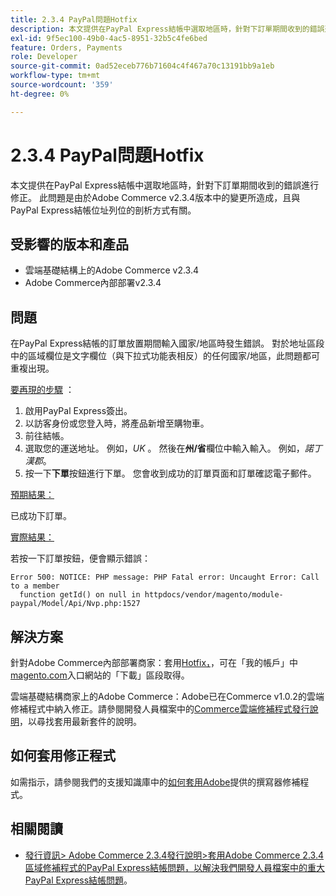 ```yaml
---
title: 2.3.4 PayPal問題Hotfix
description: 本文提供在PayPal Express結帳中選取地區時，針對下訂單期間收到的錯誤進行修正。 此問題是由於Adobe Commerce v2.3.4版本中的變更所造成，且與PayPal Express結帳位址列位的剖析方式有關。
exl-id: 9f5ec100-49b0-4ac5-8951-32b5c4fe6bed
feature: Orders, Payments
role: Developer
source-git-commit: 0ad52eceb776b71604c4f467a70c13191bb9a1eb
workflow-type: tm+mt
source-wordcount: '359'
ht-degree: 0%

---
```


# 2.3.4 PayPal問題Hotfix

本文提供在PayPal Express結帳中選取地區時，針對下訂單期間收到的錯誤進行修正。 此問題是由於Adobe Commerce v2.3.4版本中的變更所造成，且與PayPal Express結帳位址列位的剖析方式有關。

## 受影響的版本和產品

* 雲端基礎結構上的Adobe Commerce v2.3.4
* Adobe Commerce內部部署v2.3.4

## 問題

在PayPal Express結帳的訂單放置期間輸入國家/地區時發生錯誤。 對於地址區段中的區域欄位是文字欄位（與下拉式功能表相反）的任何國家/地區，此問題都可重複出現。

<u>要再現的步驟</u> ：

1. 啟用PayPal Express簽出。
1. 以訪客身份或您登入時，將產品新增至購物車。
1. 前往結帳。
1. 選取您的運送地址。 例如，*UK* 。 然後在&#x200B;**州/省**&#x200B;欄位中輸入輸入。 例如，*諾丁漢郡*。
1. 按一下&#x200B;**下單**&#x200B;按鈕進行下單。 您會收到成功的訂單頁面和訂單確認電子郵件。

<u>預期結果：</u>

已成功下訂單。

<u>實際結果：</u>

若按一下訂單按鈕，便會顯示錯誤：

```
Error 500: NOTICE: PHP message: PHP Fatal error: Uncaught Error: Call to a member
  function getId() on null in httpdocs/vendor/magento/module-paypal/Model/Api/Nvp.php:1527
```

## 解決方案

針對Adobe Commerce內部部署商家：套用[Hotfix，](https://magento.com/tech-resources/download#download2353)，可在「我的帳戶」中[magento.com](https://magento.com)入口網站的「下載」區段取得。

雲端基礎結構商家上的Adobe Commerce：Adobe已在Commerce v1.0.2的雲端修補程式中納入修正。請參閱開發人員檔案中的[Commerce雲端修補程式發行說明](https://devdocs.magento.com/cloud/release-notes/mcp-release-notes.html?itm_source=devdocs&amp;itm_medium=quick_search&amp;itm_campaign=federated_search&amp;itm_term=cloud%20patche)，以尋找套用最新套件的說明。

## 如何套用修正程式

如需指示，請參閱我們的支援知識庫中的[如何套用Adobe](/help/how-to/general/how-to-apply-a-composer-patch-provided-by-magento.md)提供的撰寫器修補程式。

## 相關閱讀

* [發行資訊> Adobe Commerce 2.3.4發行說明>套用Adobe Commerce 2.3.4區域修補程式的PayPal Express結帳問題，以解決我們開發人員檔案中的重大PayPal Express結帳問題](https://devdocs.magento.com/guides/v2.3/release-notes/release-notes-2-3-4-commerce.html#apply-the-paypal-express-checkout-issue-with-region-patch-for-magento-234-to-address-a-critical-paypal-express-checkout-issue)。
